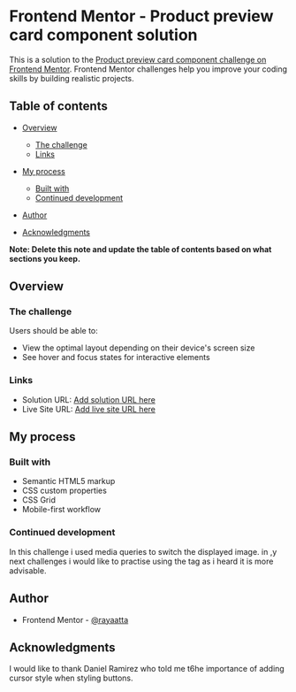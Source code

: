 # Frontend Mentor - Product preview card component solution

This is a solution to the [Product preview card component challenge on Frontend Mentor](https://www.frontendmentor.io/challenges/product-preview-card-component-GO7UmttRfa). Frontend Mentor challenges help you improve your coding skills by building realistic projects. 

## Table of contents

- [Overview](#overview)
  - [The challenge](#the-challenge)
  - [Links](#links)
- [My process](#my-process)
  - [Built with](#built-with)
  - [Continued development](#continued-development)
  
- [Author](#author)
- [Acknowledgments](#acknowledgments)

**Note: Delete this note and update the table of contents based on what sections you keep.**

## Overview

### The challenge

Users should be able to:

- View the optimal layout depending on their device's screen size
- See hover and focus states for interactive elements

### Links

- Solution URL: [Add solution URL here](https://your-solution-url.com)
- Live Site URL: [Add live site URL here](https://your-live-site-url.com)

## My process

### Built with

- Semantic HTML5 markup
- CSS custom properties 
- CSS Grid
- Mobile-first workflow

### Continued development

In this challenge i used media queries to switch the displayed image.
in ,y next challenges i would like to practise using the <picture> tag as i heard it is more advisable.
## Author
- Frontend Mentor - [@rayaatta](https://www.frontendmentor.io/profile/rayaatta)
## Acknowledgments

I would like to thank Daniel Ramirez who told me t6he importance of adding cursor style when styling buttons.
